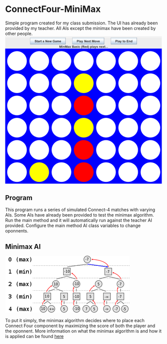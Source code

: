 # ConnectFour-MiniMax
Simple program created for my class submission. The UI has already been provided by my teacher.
All AIs except the minimax have been created by other people.
![UI](C4.png)
## Program
This program runs a series of simulated Connect-4 matches with varying AIs.
Some AIs have already been provided to test the minimax algorithm. Run the main
method and it will automatically run against the teacher AI provided. Configure
the main method AI class variables to change oponnents. 
## Minimax AI
![algo](algorithm.png)

To put it simply, the minimax algorithm decides where to place each Connect Four component
by maximizing the score of both the player and the oponnent. More information on what the 
minimax algorithm is and how it is applied can be found [here](https://en.wikipedia.org/wiki/Minimax)
